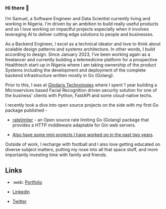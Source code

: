 ### Hi there 👋

I’m Samuel, a Software Engineer and Data Scientist currently living and working in Nigeria. I'm driven by an ambition to build really useful products and so I love working on impactful projects especially when it involves leveraging AI to deliver cutting edge solutions to people and businesses.

As a Backend Engineer, I excel as a technical ideator and love to think about scalable design patterns and systems architecture. In other words, I build according to design. Since January 2023, I’ve been working again as a freelancer and currently building a telemedicine platform for a prospective Healthtech start-up in Nigeria where I am taking ownership of the product Systems including the development and deployment of the complete backend infrastructure written mostly in Go (Golang).


Prior to this, I was at [Glodaris Technologies](https://www.glodaris.com/) where I spent 1 year building a Microservices based Facial Recognition driven security solution for one of the business' clients with Python, FastAPI and some cloud-native techs.

 
I recently took a dive into open source projects on the side with my first Go package published -
* [ratelimiter](https://www.github.com/codenino/ratelimiter) - an Open source rate limiting Go (Golang) package that provides a HTTP middleware adaptable for Gin web servers.
 
* [Also have some mini projects I have worked on in the past two years](https://github.com/codenino?tab=repositories).

Outside of work, I recharge with football and I also love getting educated on diverse subject matters, putting my nose into all that space stuff, and more importantly investing time with family and friends.

## Links
* :web: [Portfolio](https://codenino.github.io/PortfolioWebsite/)

* [Linkedin](https://www.linkedin.com/in/samuelfadunsin)

* [Twitter](https://twitter.com/nino_of_akoraye)
